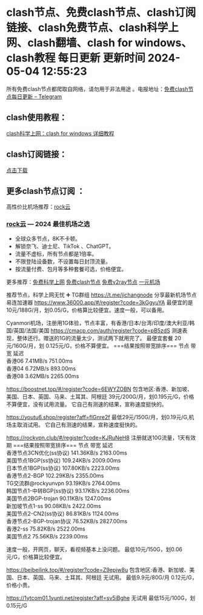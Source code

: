 # clash节点、免费clash节点、clash订阅链接、clash免费节点、clash科学上网、clash翻墙、clash for windows、clash教程 每日更新  更新时间 2024-05-04 12:55:23  
所有免费clash节点都爬取自网络，请勿用于非法用途 。电报地址：<a href="https://t.me/rockcloudvpn" target="_blank">免费clash节点每日更新 – Telegram</a>

## clash使用教程：

<a href="https://ggfbad.com/" target="_blank">clash科学上网：clash for windows 详细教程</a>

## clash订阅链接：

<a href="[https://github.com/aiboboxx/clashfree/blob/main/clash.yml](https://ggfbad.com/)" target="_blank">点击下载</a>

## 更多clash节点订阅 ：

高性价比机场推荐：<a href="https://ggfbad.com/" target="_blank">rock云</a>

### [rock云](https://ggfbad.com/) — 2024 最佳机场之选

- 全球众多节点，8K不卡顿。
- 解锁奈飞、迪士尼、TikTok 、ChatGPT。
- 流量不虚标，所有节点都是1倍率。
- 不限登陆设备数，不设置每日封顶流量。
- 按流量付费、包月等多种套餐可选，价格便宜。

更多推荐：<a href="https://ggfbad.com/" target="_blank">免费科学上网</a>   <a href="https://ggfbad.com/" target="_blank">免费clash节点</a>   <a href="https://ggfbad.com/" target="_blank">免费v2ray节点</a>   [一元机场](https://ggfbad.com/)


推荐节点，科学上网无忧
➕ TG群组 https://t.me/jichangnode  分享最新机场节点
易连加速器
https://www.36000.app/#/register?code=3kGgyuYA
最便宜的是10元/188G/月，划0.05/G，价格算比较便宜。速度一般，可以备用。

Cyanmori机场，注册用1G体验，节点丰富，有香港/日本/台湾/印度/澳大利亚/韩国/英国/法国/美国
https://cmacp.com/auth/register?code=pB5zdS
测速表现，整体还行。赠送的1G的流量太少，测试两下就用完了。
最便宜套餐 20元/160G/月，划 0.125元/G，价格不算便宜。
===结果按照带宽排序===
节点                                        	带宽          	延迟          
香港06                                      	7.41MB/s    	751.00ms    
香港04                                      	6.72MB/s    	893.00ms    
香港08                                      	3.62MB/s    	2265.00ms   


https://boostnet.top/#/register?code=6EWYZOBN
包含地区:香港、新加坡、美国、日本、英国、马来、土耳其、阿根廷
39元/200G/月，划0.195元/G，价格不算便宜，没有试用流量。
它自己有测速的结果，宣称速度挺快的。

https://youtu6.shop/register?aff=fIGnre2f
最低29元/150G/月，划0.19元/G,机场主取消试用。
它自己有测速的结果，宣称速度挺快的。


https://rockvpn.club/#/register?code=KJRuNeH8
注册就送10G流量，1天有效期
===结果按照带宽排序===
节点                                        	带宽          	延迟          
香港节点3CN优化(ss协议)                           	141.36KB/s  	2163.00ms   
美国节点1BGP(ss协议)                            	109.24KB/s  	2009.00ms   
日本节点1BGP(ss协议)                            	107.80KB/s  	2223.00ms   
香港节点2-BGP                                 	102.29KB/s  	2355.00ms   
TG交流群@rockyunvpn                          	93.19KB/s   	2764.00ms   
韩国节点1-中转BGP(ss协议)                         	93.17KB/s   	2236.00ms   
美国节点2BGP-trojan                           	90.11KB/s   	1247.00ms   
新加坡节点1-ss                                 	90.08KB/s   	2422.00ms   
美国节点2-CN2(ss协议)                           	86.81KB/s   	1124.00ms   
香港节点2-BGP-trojan协议                        	76.52KB/s   	2827.00ms   
香港2-ss                                    	75.82KB/s   	2522.00ms   
美国节点2                                     	75.56KB/s   	2239.00ms   

速度一般，开网页，聊天，看视频基本上没问题。
最低10元/150G，划0.06元/G，价格算比较便宜。


https://beibeilink.top/#/register?code=Z9epjw8u
包含地区:香港、新加坡、美国、日本、英国、马来、土耳其、阿根廷
无试用。
最低9.9元/80G/月 0.12元/G，价格小贵。


https://1ytcom01.1yunti.net/register?aff=sv5iBghe
无试用
最低15元/100G，划0.15元/G
